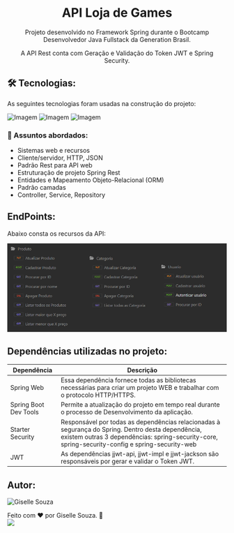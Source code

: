 <h1 align="center"> API Loja de Games </h1>

<div align="center">
Projeto desenvolvido no Framework Spring durante o Bootcamp Desenvolvedor Java Fullstack da Generation Brasil.

A API Rest conta com Geração e Validação do Token JWT e Spring Security.

</div>

<h2> 🛠 Tecnologias: </h2>

As seguintes tecnologias foram usadas na construção do projeto:

<img alt="Imagem" src="https://img.shields.io/badge/Java-ED8B00?style=flat&logo=openjdk&logoColor=white" />
<img alt="Imagem" src="https://img.shields.io/badge/Spring-6DB33F?style=flat&logo=spring&logoColor=white" />
<img alt="Imagem" src="https://img.shields.io/badge/Postman-ED8B00?style=flat&logo=postman&logoColor=white" />


### 💬 Assuntos abordados:

- Sistemas web e recursos
- Cliente/servidor, HTTP, JSON
- Padrão Rest para API web
- Estruturação de projeto Spring Rest
- Entidades e Mapeamento Objeto-Relacional (ORM)
- Padrão camadas
- Controller, Service, Repository

## EndPoints:

Abaixo consta os recursos da API:

<img alt="Imagem do Padrão Camadas" src="EndPoints_loja_jogos.png" />

## Dependências utilizadas no projeto:

| Dependência | Descrição |
| --- | --- |
| Spring Web | Essa dependência fornece todas as bibliotecas necessárias para criar um projeto WEB e trabalhar com o protocolo HTTP/HTTPS. |
| Spring Boot Dev Tools | Permite a atualização do projeto em tempo real durante o processo de Desenvolvimento da aplicação. |
| Starter Security | Responsável por todas as dependências relacionadas à segurança do Spring. Dentro desta dependência, existem outras 3 dependências: spring-security-core, spring-security-config e spring-security-web |
| JWT | As dependências jjwt-api, jjwt-impl e jjwt-jackson são responsáveis por gerar e validar o Token JWT. |

<h2> Autor: </h2>

<img alt="Giselle Souza" title="Giselle Souza" src="https://github.com/gisellesouzaa.png" height="100" width="100"/>

Feito com ❤️ por Giselle Souza. 👋
<br>
<a href="https://www.linkedin.com/in/giselle-de-souza-gabriel/" target="_blank"><img src="https://img.shields.io/badge/-LinkedIn-05122A?style=for-the-flat&logo=linkedin&logoColor=white" target="_blank"></a>
